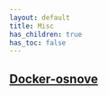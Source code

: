 ```yaml
---
layout: default
title: Misc
has_children: true
has_toc: false
---
```



## [Docker-osnove](../docker)

